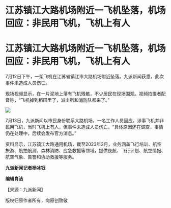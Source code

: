 # 江苏镇江大路机场附近一飞机坠落，机场回应：非民用飞机，飞机上有人

# 江苏镇江大路机场附近一飞机坠落，机场回应：非民用飞机，飞机上有人

7月12日下午，一架飞机在江苏省镇江市大路机场附近坠落。九派新闻获悉，此次事件未造成人员伤亡。

现场视频显示，在一片泥地上落有飞机残骸，不少居民在现场围观。视频拍摄者配音称，“飞机掉到稻田里了，派出所和消防队都来了。”

![](https://inews.gtimg.com/om_bt/ONg9VE6JpsqUfrRARhBW4uIrOfcH7Bvv2OHNxnqixIKFoAA/1000)

7月13日，九派新闻以市民身份联系大路机场。一名工作人员回应，涉事飞机并非民用飞机，当时飞机上有人，但事件未造成人员伤亡，“具体原因还在调查，事情仍在处理中，后续会发布官方消息。”

资料显示，江苏镇江大路通用机场，截至2023年2月，业务涵盖飞行培训、航空旅游、航拍航测、森林消防、应急救援等领域，提供夜航、飞行计划、航空情报、航空气象、告警和协助救援等服务。

**九派新闻记者杨冰钰**

**编辑肖洁**

【来源：九派新闻】

版权归原作者所有，向原创致敬

